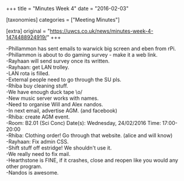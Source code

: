 +++
title = "Minutes Week 4"
date = "2016-02-03"

[taxonomies]
categories = ["Meeting Minutes"]

[extra]
original = "https://uwcs.co.uk/news/minutes-week-4-1474488924919/"
+++

\-Phillammon has sent emails to warwick big screen and eben from rPi.  
\-Phillammon is about to do gaming survey - make it a web link.  
\-Rayhaan will send survey once its written.  
\-Rayhaan: get LAN trolley.  
\-LAN rota is filled.  
\-External people need to go through the SU pls.  
\-Rhiba buy cleaning stuff.  
\-We have enough duck tape \\o/  
\-New music server works with names.  
\-Need to organise Will and Alex nandos.  
\-In next email, advertise AGM. (and facebook)  
\-Rhiba: create AGM event.  
\-Room: B2.01 (Sci Conc) Date(s): Wednesday, 24/02/2016 Time: 17:00-20:00  
\-Rhiba: Clothing order\! Go through that website. (alice and will know)  
\-Rayhaan: Fix admin CSS.  
\-Shift stuff off estridge\! We shouldn't use it.  
\-We really need to fix mail.  
\-Hearthstone is FINE, if it crashes, close and reopen like you would any other program.  
\-Nandos is awesome.

